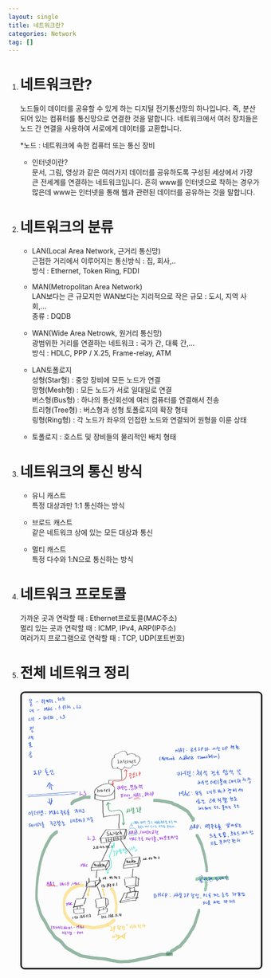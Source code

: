 ```yaml
---
layout: single
title: 네트워크란?
categories: Network
tag: []
---
```


1. # 네트워크란?
   노드들이 데이터를 공유할 수 있게 하는 디지털 전기통신망의 하나입니다. 즉, 분산되어 있는 컴퓨터를 통신망으로 연결한 것을 말합니다. 네트워크에서 여러 장치들은 노드 간 연결을 사용하여 서로에게 데이터를 교환합니다.   

   *노드 : 네트워크에 속한 컴퓨터 또는 통신 장비   

   - 인터넷이란?   
   문서, 그림, 영상과 같은 여러가지 데이터를 공유하도록 구성된 세상에서 가장 큰 전세계를 연결하는 네트워크입니다. 흔히 www를 인터넷으로 착하는 경우가 많은데 www는 인터넷을 통해 웹과 관련된 데이터를 공유하는 것을 말합니다.   

1. # 네트워크의 분류
   - LAN(Local Area Network, 근거리 통신망)   
   근접한 거리에서 이루어지는 통신방식 : 집, 회사,..   
   방식 : Ethernet, Token Ring, FDDI   

   - MAN(Metropolitan Area Network)   
   LAN보다는 큰 규모지만 WAN보다는 지리적으로 작은 규모 : 도시, 지역 사회,...   
   종류 : DQDB   

   - WAN(Wide Area Netrowk, 원거리 통신망)   
   광범위한 거리를 연결하는 네트워크 : 국가 간, 대륙 간,...   
   방식 : HDLC, PPP / X.25, Frame-relay, ATM   

   - LAN토폴로지   
   성형(Star형) : 중앙 장비에 모든 노드가 연결   
   망형(Mesh형) : 모든 노드가 서로 일대일로 연결   
   버스형(Bus형) : 하나의 통신회선에 여러 컴퓨터를 연결해서 전송   
   트리형(Tree형) : 버스형과 성형 토폴로지의 확장 형태   
   링형(Ring형) : 각 노드가 좌우의 인접한 노드와 연결되어 원형을 이룬 상태      

   * 토폴로지 : 호스트 및 장비들의 물리적인 배치 형태   

1. # 네트워크의 통신 방식 

   - 유니 캐스트   
   특정 대상과만 1:1 통신하는 방식   

   - 브로드 캐스트   
   같은 네트워크 상에 있는 모든 대상과 통신   

   - 멀티 캐스트   
   특정 다수와 1:N으로 통신하는 방식   

1. # 네트워크 프로토콜
   가까운 곳과 연락할 때 : Ethernet프로토콜(MAC주소)   
   멀리 있는 곳과 연락할 때 : ICMP, IPv4, ARP(IP주소)   
   여러가지 프로그램으로 연락할 때 : TCP, UDP(포트번호)   

1. # 전체 네트워크 정리
   <img src="../../imgs/network/network_all_rout.jpg" style="border:3px solid black;border-radius:9px;width:800px"> 


